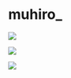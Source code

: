 # muhiro_

![](https://github-readme-stats.vercel.app/api?username=muhiro12)

![](https://github-readme-stats.vercel.app/api/top-langs/?username=muhiro12&hide=javascript)

![](https://github-profile-trophy.vercel.app/?username=muhiro12)
